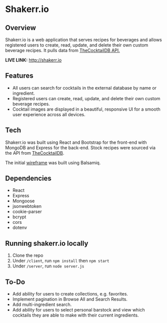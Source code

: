 # Shakerr.io

## Overview

Shakerr.io is a web application that serves recipes for beverages and allows registered users to create, read, update, and delete their own custom beverage recipes. It pulls data from [TheCocktailDB API.](https://www.thecocktaildb.com/api.php)

**LIVE LINK:** http://shakerr.io

## Features

- All users can search for cocktails in the external database by name or ingredient.
- Registered users can create, read, update, and delete their own custom beverage recipes.
- Cocktail images are displayed in a beautiful, responsive UI for a smooth user experience across all devices.

## Tech

Shakerr.io was built using React and Bootstrap for the front-end with MongoDB and Express for the back-end. Stock recipes were sourced via the API from [TheCocktailDB](https://www.thecocktaildb.com/api.php).

The initial [wireframe](https://drive.google.com/file/d/1fPPMtBHEJ5juKwZ6rWt3JP77LGlvljh0/view?usp=sharing) was built using Balsamiq.

## Dependencies
- React
- Express
- Mongoose
- jsonwebtoken
- cookie-parser
- bcrypt
- cors
- dotenv

## Running shakerr.io locally
1. Clone the repo
2. Under `/client`, run `npm install` then `npm start`
3. Under `/server`, run `node server.js`

## To-Do
- Add ability for users to create collections, e.g. favorites.
- Implement pagination in Browse All and Search Results.
- Add multi-ingredient search.
- Add ability for users to select personal barstock and view which cocktails they are able to make with their current ingredients.

